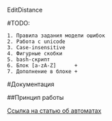 EditDistance

#TODO:

    1. Правила задания модели ошибок
    2. Работа с unicode
    3. Case-insensitive
    4. Фигурные скобки
    5. bash-скрипт
    6. Блок [a-zA-Z]      +
    7. Дополнение в блоке +



#Документация

##Принцип работы

[Ссылка на статью об автоматах](http://arxiv.org/pdf/0904.4686.pdf)

